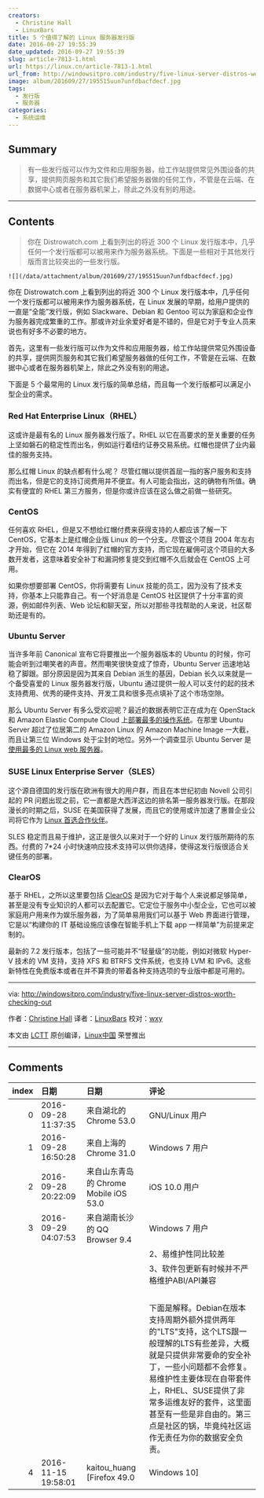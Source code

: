 ```yaml
---
creators:
  - Christine Hall
  - LinuxBars
title: 5 个值得了解的 Linux 服务器发行版
date: 2016-09-27 19:55:39
date_updated: 2016-09-27 19:55:39
slug: article-7813-1.html
url: https://linux.cn/article-7813-1.html
url_from: http://windowsitpro.com/industry/five-linux-server-distros-worth-checking-out
image: album/201609/27/195515uun7unfdbacfdecf.jpg
tags:
  - 发行版
  - 服务器
categories:
  - 系统运维
---
```


## Summary

> 有一些发行版可以作为文件和应用服务器，给工作站提供常见外围设备的共享，提供网页服务和其它我们希望服务器做的任何工作，不管是在云端、在数据中心或者在服务器机架上，除此之外没有别的用途。

***

<!-- more -->

## Contents

> 
> 你在 Distrowatch.com 上看到列出的将近 300 个 Linux 发行版本中，几乎任何一个发行版都可以被用来作为服务器系统。下面是一些相对于其他发行版而言比较突出的一些发行版。
> 
> 
> 

`![](/data/attachment/album/201609/27/195515uun7unfdbacfdecf.jpg)`

你在 Distrowatch.com 上看到列出的将近 300 个 Linux 发行版本中，几乎任何一个发行版都可以被用来作为服务器系统，在 Linux 发展的早期，给用户提供的一直是“全能”发行版，例如 Slackware、Debian 和 Gentoo 可以为家庭和企业作为服务器完成繁重的工作。那或许对业余爱好者是不错的，但是它对于专业人员来说也有好多不必要的地方。

首先，这里有一些发行版可以作为文件和应用服务器，给工作站提供常见外围设备的共享，提供网页服务和其它我们希望服务器做的任何工作，不管是在云端、在数据中心或者在服务器机架上，除此之外没有别的用途。

下面是 5 个最常用的 Linux 发行版的简单总结，而且每一个发行版都可以满足小型企业的需求。

### Red Hat Enterprise Linux（RHEL）

这或许是最有名的 Linux 服务器发行版了。RHEL 以它在高要求的至关重要的任务上坚如磐石的稳定性而出名，例如运行着纽约证券交易系统。红帽也提供了业内最佳的服务支持。

那么红帽 Linux 的缺点都有什么呢？ 尽管红帽以提供首屈一指的客户服务和支持而出名，但是它的支持订阅费用并不便宜。有人可能会指出，这的确物有所值。确实有便宜的 RHEL 第三方服务，但是你或许应该在这么做之前做一些研究。

### CentOS

任何喜欢 RHEL，但是又不想给红帽付费来获得支持的人都应该了解一下 CentOS，它基本上是红帽企业版 Linux 的一个分支。尽管这个项目 2004 年左右才开始，但它在 2014 年得到了红帽的官方支持，而它现在雇佣可这个项目的大多数开发者，这意味着安全补丁和漏洞修复提交到红帽不久后就会在 CentOS 上可用。

如果你想要部署 CentOS，你将需要有 Linux 技能的员工，因为没有了技术支持，你基本上只能靠自己。有一个好消息是 CentOS 社区提供了十分丰富的资源，例如邮件列表、Web 论坛和聊天室，所以对那些寻找帮助的人来说，社区帮助还是有的。

### Ubuntu Server

当许多年前 Canonical 宣布它将要推出一个服务器版本的 Ubuntu 的时候，你可能会听到过嘲笑者的声音。然而嘲笑很快变成了惊奇，Ubuntu Server 迅速地站稳了脚跟。部分原因是因为其来自 Debian 派生的基因，Debian 长久以来就是一个备受喜爱的 Linux 服务器发行版，Ubuntu 通过提供一般人可以支付的起的技术支持费用、优秀的硬件支持、开发工具和很多亮点填补了这个市场空隙。

那么 Ubuntu Server 有多么受欢迎呢？最近的数据表明它正在成为在 OpenStack 和 Amazon Elastic Compute Cloud 上[部署最多的操作系统](http://www.zdnet.com/article/ubuntu-linux-continues-to-dominate-openstack-and-other-clouds/)。在那里 Ubuntu Server 超过了位居第二的 Amazon Linux 的 Amazon Machine Image 一大截，而且让第三位 Windows 处于尘封的地位。另外一个调查显示 Ubuntu Server 是[使用最多的 Linux web 服务器](https://w3techs.com/technologies/details/os-linux/all/all)。

### SUSE Linux Enterprise Server（SLES）

这个源自德国的发行版在欧洲有很大的用户群，而且在本世纪初由 Novell 公司引起的 PR 问题出现之前，它一直都是大西洋这边的排名第一服务器发行版。在那段漫长的时期之后，SUSE 在美国获得了发展，而且它的使用或许加速了惠普企业公司将它作为 [Linux 首选合作伙伴](http://windowsitpro.com/industry/suse-now-hpes-preferred-partner-micro-focus-pact)。

SLES 稳定而且易于维护，这正是很久以来对于一个好的 Linux 发行版所期待的东西。付费的 7\*24 小时快速响应技术支持可以供你选择，使得这发行版很适合关键任务的部署。

### ClearOS

基于 RHEL，之所以这里要包括 [ClearOS](https://www.clearos.com/) 是因为它对于每个人来说都足够简单，甚至是没有专业知识的人都可以去配置它。它定位于服务中小型企业，它也可以被家庭用户用来作为娱乐服务器，为了简单易用我们可以基于 Web 界面进行管理，它是以“构建你的 IT 基础设施应该像在智能手机上下载 app 一样简单”为前提来定制的。

最新的 7.2 发行版本，包括了一些可能并不“轻量级”的功能，例如对微软 Hyper-V 技术的 VM 支持，支持 XFS 和 BTRFS 文件系统，也支持 LVM 和 IPv6。这些新特性在免费版本或者在并不算贵的带着各种支持选项的专业版中都是可用的。

---

via: <http://windowsitpro.com/industry/five-linux-server-distros-worth-checking-out>

作者：[Christine Hall](http://windowsitpro.com/industry/five-linux-server-distros-worth-checking-out) 译者：[LinuxBars](https://github.com/LinuxBars) 校对：[wxy](https://github.com/wxy)

本文由 [LCTT](https://github.com/LCTT/TranslateProject) 原创编译，[Linux中国](https://linux.cn/) 荣誉推出

***

## Comments

|   index | 日期                | 日期                                                | 评论                                                                                                                                                                                                                                                                                                                                                                                                                                             |
|--------:|:--------------------|:----------------------------------------------------|:-------------------------------------------------------------------------------------------------------------------------------------------------------------------------------------------------------------------------------------------------------------------------------------------------------------------------------------------------------------------------------------------------------------------------------------------------|
|       0 | 2016-09-28 11:37:35 | 来自湖北的 Chrome 53.0|GNU/Linux 用户               | 没有debian吗？                                                                                                                                                                                                                                                                                                          |
|       1 | 2016-09-28 16:50:28 | 来自上海的 Chrome 31.0|Windows 7 用户               | Ubuntu 都有&nbsp;&nbsp;居然没有Debian&nbsp;&nbsp;何解                                                                                                                                                                                                                                                                   |
|       2 | 2016-09-28 20:22:09 | 来自山东青岛的 Chrome Mobile iOS 53.0|iOS 10.0 用户 | CentOS 7支撑着我家的路由                                                                                                                                                                                                                                                                                                |
|       3 | 2016-09-29 04:07:53 | 来自湖南长沙的 QQ Browser 9.4|Windows 7 用户        | Debian在服务器上的表现真不怎么样。1、支持周期太短只有2-3年<br />                                                                                                                                                                                                                                                        |
|         |                     |                                                     | 2、易维护性同比较差<br />                                                                                                                                                                                                                                                                                                        |
|         |                     |                                                     | 3、软件包更新有时候并不严格维护ABI/API兼容<br />                                                                                                                                                                                                                                                                                |
|         |                     |                                                     | <br />                                                                                                                                                                                                                                                                                                                  |
|         |                     |                                                     | 下面是解释。Debian在版本支持周期外额外提供两年的&quot;LTS&quot;支持，这个LTS跟一般理解的LTS有些差异，大概就是只提供非常要命的安全补丁，一些小问题都不会修复。易维护性主要体现在自带套件上，RHEL、SUSE提供了非常多运维友好的套件，这里面甚至有一些是非自由的。第三点是社区的锅，毕竟纯社区运作无责任为你的数据安全负责。                                                                                                                          |
|       4 | 2016-11-15 19:58:01 | kaitou_huang [Firefox 49.0|Windows 10]              | 感觉Ubuntu是从桌面版学习转向专业级服务器版的一个重要跳板                                                                                                                                                                                                                                                                |
